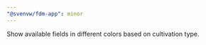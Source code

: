 ```yaml
---
"@svenvw/fdm-app": minor
---
```


Show available fields in different colors based on cultivation type.
